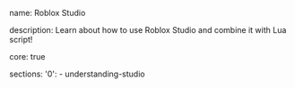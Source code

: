 name: Roblox Studio

description: Learn about how to use Roblox Studio and combine it with Lua script!

core: true

sections: 
    '0': 
        - understanding-studio
